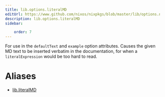 ```yaml
---
title: lib.options.literalMD
editUrl: https://www.github.com/nixos/nixpkgs/blob/master/lib/options.nix#L404C15
description: lib.options.literalMD
sidebar:

    order: 7
---
```


For use in the `defaultText` and `example` option attributes. Causes the
given MD text to be inserted verbatim in the documentation, for when
a `literalExpression` would be too hard to read.


# Aliases

- [lib.literalMD](/reference/libliteralMD)


